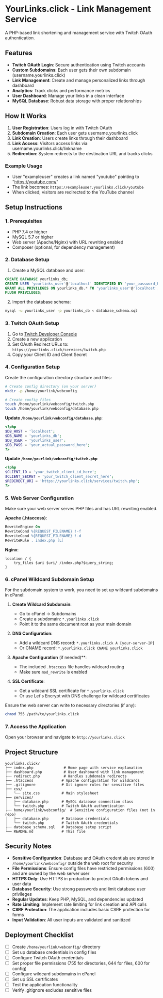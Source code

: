 # YourLinks.click - Link Management Service

A PHP-based link shortening and management service with Twitch OAuth authentication.

## Features

- **Twitch OAuth Login**: Secure authentication using Twitch accounts
- **Custom Subdomains**: Each user gets their own subdomain (username.yourlinks.click)
- **Link Management**: Create and manage personalized links through dashboard
- **Analytics**: Track clicks and performance metrics
- **User Dashboard**: Manage your links in a clean interface
- **MySQL Database**: Robust data storage with proper relationships

## How It Works

1. **User Registration**: Users log in with Twitch OAuth
2. **Subdomain Creation**: Each user gets username.yourlinks.click
3. **Link Creation**: Users create links through their dashboard
4. **Link Access**: Visitors access links via username.yourlinks.click/linkname
5. **Redirection**: System redirects to the destination URL and tracks clicks

### Example Usage

- User "exampleuser" creates a link named "youtube" pointing to "https://youtube.com/"
- The link becomes: `https://exampleuser.yourlinks.click/youtube`
- When clicked, visitors are redirected to the YouTube channel

## Setup Instructions

### 1. Prerequisites

- PHP 7.4 or higher
- MySQL 5.7 or higher
- Web server (Apache/Nginx) with URL rewriting enabled
- Composer (optional, for dependency management)

### 2. Database Setup

1. Create a MySQL database and user:
```sql
CREATE DATABASE yourlinks_db;
CREATE USER 'yourlinks_user'@'localhost' IDENTIFIED BY 'your_password_here';
GRANT ALL PRIVILEGES ON yourlinks_db.* TO 'yourlinks_user'@'localhost';
FLUSH PRIVILEGES;
```

2. Import the database schema:
```bash
mysql -u yourlinks_user -p yourlinks_db < database_schema.sql
```

### 3. Twitch OAuth Setup

1. Go to [Twitch Developer Console](https://dev.twitch.tv/console/apps)
2. Create a new application
3. Set OAuth Redirect URLs to: `https://yourlinks.click/services/twitch.php`
4. Copy your Client ID and Client Secret

### 4. Configuration Setup

Create the configuration directory structure and files:

```bash
# Create config directory (on your server)
mkdir -p /home/yourlink/webconfig

# Create config files
touch /home/yourlink/webconfig/twitch.php
touch /home/yourlink/webconfig/database.php
```

**Update `/home/yourlink/webconfig/database.php`**:
```php
<?php
$DB_HOST = 'localhost';
$DB_NAME = 'yourlinks_db';
$DB_USER = 'yourlinks_user';
$DB_PASS = 'your_actual_password_here';
?>
```

**Update `/home/yourlink/webconfig/twitch.php`**:
```php
<?php
$CLIENT_ID = 'your_twitch_client_id_here';
$CLIENT_SECRET = 'your_twitch_client_secret_here';
$REDIRECT_URI = 'https://yourlinks.click/services/twitch.php';
?>
```

### 5. Web Server Configuration

Make sure your web server serves PHP files and has URL rewriting enabled.

**Apache (.htaccess)**:
```apache
RewriteEngine On
RewriteCond %{REQUEST_FILENAME} !-f
RewriteCond %{REQUEST_FILENAME} !-d
RewriteRule . index.php [L]
```

**Nginx**:
```nginx
location / {
    try_files $uri $uri/ /index.php?$query_string;
}
```

### 6. cPanel Wildcard Subdomain Setup

For the subdomain system to work, you need to set up wildcard subdomains in cPanel:

1. **Create Wildcard Subdomain**:
   - Go to cPanel → Subdomains
   - Create a subdomain: `*.yourlinks.click`
   - Point it to the same document root as your main domain

2. **DNS Configuration**:
   - Add a wildcard DNS record: `*.yourlinks.click A [your-server-IP]`
   - Or CNAME record: `*.yourlinks.click CNAME yourlinks.click`

3. **Apache Configuration** (if needed)**:
   - The included `.htaccess` file handles wildcard routing
   - Make sure `mod_rewrite` is enabled

4. **SSL Certificate**:
   - Get a wildcard SSL certificate for `*.yourlinks.click`
   - Or use Let's Encrypt with DNS challenge for wildcard certificates

Ensure the web server can write to necessary directories (if any):
```bash
chmod 755 /path/to/yourlinks.click
```

### 7. Access the Application

Open your browser and navigate to `http://yourlinks.click`

## Project Structure

```
yourlinks.click/
├── index.php              # Home page with service explanation
├── dashboard.php          # User dashboard with link management
├── redirect.php           # Handles subdomain redirects
├── .htaccess             # Apache configuration for wildcards
├── .gitignore            # Git ignore rules for sensitive files
├── css/
│   └── site.css          # Main stylesheet
├── services/
│   ├── database.php      # MySQL database connection class
│   └── twitch.php        # Twitch OAuth authentication
├── home/yourlink/webconfig/  # Sensitive configuration files (not in repo)
│   ├── database.php      # Database credentials
│   └── twitch.php        # Twitch OAuth credentials
├── database_schema.sql   # Database setup script
└── README.md             # This file
```

## Security Notes

- **Sensitive Configuration**: Database and OAuth credentials are stored in `/home/yourlink/webconfig/` outside the web root for security
- **File Permissions**: Ensure config files have restricted permissions (600) and are owned by the web server user
- **HTTPS Only**: Use HTTPS in production to protect OAuth tokens and user data
- **Database Security**: Use strong passwords and limit database user privileges
- **Regular Updates**: Keep PHP, MySQL, and dependencies updated
- **Rate Limiting**: Implement rate limiting for link creation and API calls
- **CSRF Protection**: The application includes basic CSRF protection for forms
- **Input Validation**: All user inputs are validated and sanitized

## Deployment Checklist

- [ ] Create `/home/yourlink/webconfig/` directory
- [ ] Set up database credentials in config files
- [ ] Configure Twitch OAuth credentials
- [ ] Set proper file permissions (755 for directories, 644 for files, 600 for config)
- [ ] Configure wildcard subdomains in cPanel
- [ ] Set up SSL certificates
- [ ] Test the application functionality
- [ ] Verify .gitignore excludes sensitive files